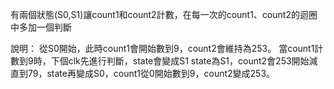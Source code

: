 有兩個狀態(S0,S1)讓count1和count2計數，在每一次的count1、count2的迴圈中多加一個判斷 

說明：
從S0開始，此時count1會開始數到9，count2會維持為253。
當count1計數到9時，下個clk先進行判斷，state會變成S1
state為S1，count2會253開始減直到79，state再變成S0，count1從0開始數到9，count2變成253。

